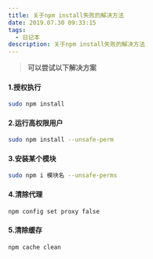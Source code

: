 ```yaml
---
title: 关于npm install失败的解决方法
date: 2019.07.30 09:33:15
tags:
  - 日记本
description: 关于npm install失败的解决方法
---
```

> **可以尝试以下解决方案**

#### 1.授权执行
```bash
sudo npm install
```

#### 2.运行高权限用户
```bash
sudo npm install --unsafe-perm
```
<!--more-->

#### 3.安装某个模块
```bash
sudo npm i 模块名 --unsafe-perms
```

#### 4.清除代理
```bash
npm config set proxy false
```

#### 5.清除缓存
```bash
npm cache clean
```